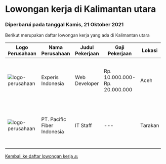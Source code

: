 
  # Lowongan kerja di Kalimantan utara

  ### Diperbarui pada tanggal Kamis, 21 Oktober 2021

  Berikut merupakan daftar lowongan kerja yang ada di Kalimantan utara

  |Logo Perusahaan | Nama Perusahaan | Judul Pekerjaan | Gaji Pekerjaan | Lokasi | Deskripsi | Tanggal diunggah | Pranala |
  | -------------- | --------------- | --------------- | --------- | --------- | -------------- | ------- | ----------- |
  |![logo-perusahaan](https://image-service-cdn.seek.com.au/314ed38ba58cf54b5555f434a5bf338661292eb7/ee4dce1061f3f616224767ad58cb2fc751b8d2dc)|Experis Indonesia|Web Developer|Rp. 10.000.000-Rp. 20.000.000|Aceh|On behalf of our client, we are looking for a Web Developer with these following details: Responsibilities: Website and software application...|Rabu, 06 Oktober 2021|https://www.jobstreet.co.id/id/job/web-developer-3649693?token=0~64ddf943-9432-4690-b9a6-b03885c710e7&sectionRank=1&jobId=jobstreet-id-job-3649693|
|![logo-perusahaan](https://image-service-cdn.seek.com.au/f38d66abbf6a069c9b35070c98982855c49152cc/ee4dce1061f3f616224767ad58cb2fc751b8d2dc)|PT. Pacific Fiber Indonesia|IT Staff|---|Tarakan|​Job DescriptionYou are on a journey to join an exciting team and be part of our success story. In this role that you are about to embark on, you are...|Jumat, 01 Oktober 2021|https://www.jobstreet.co.id/id/job/it-staff-3635351?token=0~64ddf943-9432-4690-b9a6-b03885c710e7&sectionRank=2&jobId=jobstreet-id-job-3635351|


  [Kembali ke daftar lowongan kerja 🔙](../README.md#daftar-lowongan-kerja)
  
